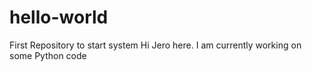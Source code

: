 # hello-world
First Repository to start system
Hi Jero here.
I am currently working on some Python code
